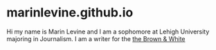 # marinlevine.github.io
Hi my name is Marin Levine and I am a sophomore at Lehigh University majoring in Journalism. 
I am a writer for the [the Brown & White](https://thebrownandwhite.com/)
